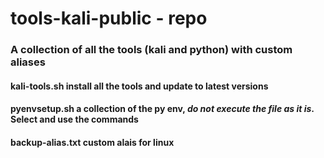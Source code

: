 # tools-kali-public - repo 
### A collection of all the tools (kali and python) with custom aliases

#### kali-tools.sh install all the tools and update to latest versions

#### pyenvsetup.sh a collection of the py env, <i>do not execute the file as it is</i>. Select and use the commands

#### backup-alias.txt custom alais for linux
